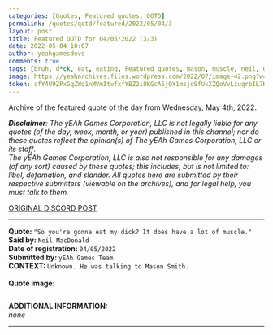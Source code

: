 ```yaml
---
categories: [Quotes, Featured quotes, QOTD]
permalink: /quotes/qotd/featured/2022/05/04/3
layout: post
title: Featured QOTD for 04/05/2022 (3/3)
date: 2022-05-04 10:07
author: yeahgamesdevs
comments: true
tags: [bruh, d*ck, eat, eating, Featured quotes, mason, muscle, neil, QOTD, Quotes]
image: https://yeaharchives.files.wordpress.com/2022/07/image-42.png?w=509
token: cfY4U9ZPxGqZWq1nMVmItvfxfYBZ2i8KGcA5j0Y1msjdSfUkXZQoVvLzuqrbIL7HxAmQN2D2PM3aA2JPAZEE4xudMIuFpILBrTrEiiX5m3TJqBeqSPwTt5Vr1evEq8XUom3LrywBGzWS
---
```

<!-- wp:paragraph -->
<p>Archive of the featured quote of the day from Wednesday, May 4th, 2022. </p>
<!-- /wp:paragraph -->

<!-- wp:paragraph -->
<p><em><strong>Disclaimer</strong>: The yEAh Games Corporation, LLC is not legally liable for any quotes (of the day, week, month, or year) published in this channel; nor do these quotes reflect the opinion(s) of The yEAh Games Corporation, LLC or its staff</em>.<br><em>The yEAh Games Corporation, LLC is also not responsible for any damages (of any sort) caused by these quotes; this includes, but is not limited to: libel, defamation, and slander. All quotes here are submitted by their respective submitters (viewable on the archives), and for legal help, you must talk to them.</em><br><a href="https://cdn.discordapp.com/attachments/958100064079839303/964566123628609628/unknown.png"></a></p>
<!-- /wp:paragraph -->

<!-- wp:buttons {"layout":{"type":"flex","justifyContent":"left"}} -->
<div class="wp-block-buttons"><!-- wp:button {"textColor":"vivid-cyan-blue","align":"center","style":{"border":{"radius":"18px"}},"className":"is-style-fill"} -->
<div class="wp-block-button aligncenter is-style-fill"><a class="wp-block-button__link has-vivid-cyan-blue-color has-text-color wp-element-button" href="https://discord.com/channels/887052880782176266/958100064079839303/971556781455183902" style="border-radius:18px;">ORIGINAL DISCORD POST</a></div>
<!-- /wp:button --></div>
<!-- /wp:buttons -->

<!-- wp:separator {"align":"center","className":"is-style-wide"} -->
<hr class="wp-block-separator aligncenter has-alpha-channel-opacity is-style-wide" />
<!-- /wp:separator -->

<!-- wp:paragraph -->
<p><strong>Quote: </strong><code>"So you're gonna eat my dick? It does have a lot of muscle."</code><br><strong>Said by: </strong><code>Neil MacDonald</code><br><strong>Date of registration: </strong><code>04/05/2022</code> <br><strong>Submitted by: </strong><code>yEAh Games Team</code><br><strong>CONTEXT: </strong><code>Unknown. He was talking to Mason Smith.<br></code><br><strong>Quote image:</strong></p>
<!-- /wp:paragraph -->

<!-- wp:image {"id":855,"sizeSlug":"large","linkDestination":"none"} -->
<figure class="wp-block-image size-large"><img src="https://yeaharchives.files.wordpress.com/2022/07/image-42.png?w=509" alt="" class="wp-image-855" /></figure>
<!-- /wp:image -->

<!-- wp:paragraph -->
<p><strong>ADDITIONAL INFORMATION:</strong><br><em>none</em></p>
<!-- /wp:paragraph -->

<!-- wp:separator {"className":"is-style-wide"} -->
<hr class="wp-block-separator has-alpha-channel-opacity is-style-wide" />
<!-- /wp:separator -->

